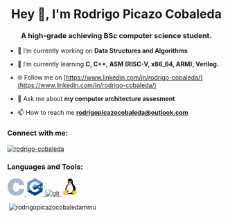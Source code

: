 <h1 align="center">Hey 👋, I'm Rodrigo Picazo Cobaleda</h1>
<h3 align="center">A high-grade achieving BSc computer science student.</h3>
<!---
<p align="left"> <a href="https://github.com/ryo-ma/github-profile-trophy"><img src="https://github-profile-trophy.vercel.app/?username=rodrigopicazocobaledammu" alt="rodrigopicazocobaledammu" /></a> </p>
---!>

- 🔭 I’m currently working on **Data Structures and Algorithms**

- 🌱 I’m currently learning **C, C++, ASM (RISC-V, x86_64, ARM), Verilog.**

- 🌐 Follow me on [https://www.linkedin.com/in/rodrigo-cobaleda/](https://www.linkedin.com/in/rodrigo-cobaleda/)

- 💬 Ask me about **my computer architecture assesment**

- 📫 How to reach me **rodrigopicazocobaleda@outlook.com**

<h3 align="left">Connect with me:</h3>
<p align="left">
<a href="https://linkedin.com/in/rodrigo-cobaleda" target="blank"><img align="center" src="https://raw.githubusercontent.com/rahuldkjain/github-profile-readme-generator/master/src/images/icons/Social/linked-in-alt.svg" alt="rodrigo-cobaleda" height="30" width="40" /></a>
</p>

<h3 align="left">Languages and Tools:</h3>
<p align="left"> <a href="https://www.cprogramming.com/" target="_blank" rel="noreferrer"> <img src="https://raw.githubusercontent.com/devicons/devicon/master/icons/c/c-original.svg" alt="c" width="40" height="40"/> </a> <a href="https://www.w3schools.com/cpp/" target="_blank" rel="noreferrer"> <img src="https://raw.githubusercontent.com/devicons/devicon/master/icons/cplusplus/cplusplus-original.svg" alt="cplusplus" width="40" height="40"/> </a> <a href="https://git-scm.com/" target="_blank" rel="noreferrer"> <img src="https://www.vectorlogo.zone/logos/git-scm/git-scm-icon.svg" alt="git" width="40" height="40"/> </a> <a href="https://www.linux.org/" target="_blank" rel="noreferrer"> <img src="https://raw.githubusercontent.com/devicons/devicon/master/icons/linux/linux-original.svg" alt="linux" width="40" height="40"/> </a> </p>

<p>&nbsp;<img align="center" src="https://github-readme-stats.vercel.app/api?username=rodrigopicazocobaledammu&show_icons=true&locale=en" alt="rodrigopicazocobaledammu" /></p>
